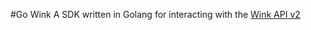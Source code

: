 #Go Wink
A SDK written in Golang for interacting with the [Wink API v2](http://docs.winkapiv2.apiary.io/)
